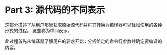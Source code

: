 # Part 3: 源代码的不同表示

这部分描述了从用户那里获取原始源代码并将其转换为编译器可以轻松使用的各种形式的过程。 这些称为中间表示。

此过程首先从编译器了解用户的要求开始：分析给定的命令行参数并确定要编译的内容。